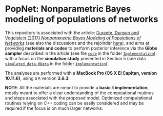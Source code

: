 # PopNet: Nonparametric Bayes modeling of populations of networks

This repository is associated with the article: [Durante, Dunson and Vogelstein (2017) *Nonparametric Bayes Modeling of Populations of Networks*](https://www.tandfonline.com/doi/abs/10.1080/01621459.2016.1219260?journalCode=uasa20) (see also the discussions and the rejoinder [here](https://www.tandfonline.com/toc/uasa20/112/520?nav=tocList)), and aims at providing **materials and codes** to perform posterior inference via the **Gibbs sampler** described in the article (see file [`code`]() in the folder  [`Implementation`]()), with a focus on the **simulation study** presented in Section 5 (see data [`simulated_data.RData`]() in the folder [`Implementation`]()).

The analyses are performed with a **MacBook Pro (OS X El Capitan, version 10.11.6)**, using a `R` version **3.6.3**.

**NOTE**: All the materials are meant to provide a **basic `R` implementation**, mostly meant to offer a clear understanding of the computational routines and steps associated with the proposed model. Optimized computational routines relying on C++ coding can be easily considered and may be required if the focus is on much larger networks.
